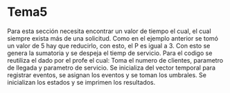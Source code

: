 # Tema5
Para esta sección necesita encontrar un valor de tiempo el cual, el cual siempre exista más de una solicitud.
Como en el ejemplo anterior se tomó un valor de 5 hay que reducirlo, con esto, el P es igual a 3.
Con esto se genera la sumatoria y se despeja el tiemp de servicio.
Para el codigo se reutiliza el dado por el profe el cual:
Toma el numero de clientes, parametro de llegada y  parametro de servicio.
Se  inicializa del vector temporal para registrar eventos, se asignan los eventos y se toman los umbrales.
Se inicializan los estados y se imprimen los resultados.
